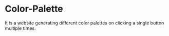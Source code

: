 # Color-Palette
It is a website generating different color palettes on clicking a single button multiple times.
